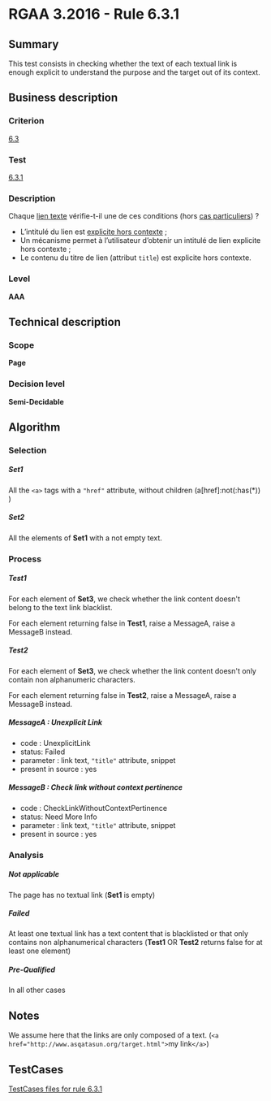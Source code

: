 # RGAA 3.2016 - Rule 6.3.1

## Summary
This test consists in checking whether the text of each textual link is enough explicit to understand the purpose and the target out of its context.

## Business description

### Criterion
[6.3](http://references.modernisation.gouv.fr/rgaa-accessibilite/criteres.html#crit-6-3)

### Test
[6.3.1](http://references.modernisation.gouv.fr/rgaa-accessibilite/criteres.html#test-6-3-1)

### Description
<div lang="fr">Chaque <a href="http://references.modernisation.gouv.fr/rgaa-accessibilite/glossaire.html#lien-texte">lien texte</a> v&#xE9;rifie-t-il une de ces conditions (hors <a href="http://references.modernisation.gouv.fr/rgaa-accessibilite/cas-particuliers.html#cp-6-1,6-3" title="Cas particuliers pour le crit&#xE8;re 6.3">cas particuliers</a>)&nbsp;? <ul><li>L&#x2019;intitul&#xE9; du lien est <a href="http://references.modernisation.gouv.fr/rgaa-accessibilite/glossaire.html#lien-explicite-hors-contexte">explicite hors contexte</a>&nbsp;;</li> <li>Un m&#xE9;canisme permet &#xE0; l&#x2019;utilisateur d&#x2019;obtenir un intitul&#xE9; de lien explicite hors contexte&nbsp;;</li> <li>Le contenu du titre de lien (attribut <code lang="en">title</code>) est explicite hors contexte.</li> </ul></div>

### Level
**AAA**

## Technical description

### Scope
**Page**

### Decision level
**Semi-Decidable**

## Algorithm

### Selection

##### Set1

All the `<a>` tags with a `"href"` attribute, without children (a[href]:not(:has(*)) )

##### Set2

All the elements of **Set1** with a not empty text.

### Process

##### Test1

For each element of **Set3**, we check whether the link content doesn't belong to the text link blacklist.

For each element returning false in **Test1**, raise a MessageA, raise a MessageB instead.

##### Test2

For each element of **Set3**, we check whether the link content doesn't only contain non alphanumeric characters.

For each element returning false in **Test2**, raise a MessageA, raise a MessageB instead.

##### MessageA : Unexplicit Link

-   code : UnexplicitLink
-   status: Failed
-   parameter : link text, `"title"` attribute, snippet
-   present in source : yes

##### MessageB : Check link without context pertinence

-   code : CheckLinkWithoutContextPertinence
-   status: Need More Info
-   parameter : link text, `"title"` attribute, snippet
-   present in source : yes

### Analysis

##### Not applicable

The page has no textual link (**Set1** is empty)

##### Failed

At least one textual link has a text content that is blacklisted or that only contains non alphanumerical characters (**Test1** OR **Test2** returns false for at least one element)

##### Pre-Qualified

In all other cases

## Notes

We assume here that the links are only composed of a text. (`<a href="http://www.asqatasun.org/target.html">`my link`</a>`)



##  TestCases

[TestCases files for rule 6.3.1](https://github.com/Asqatasun/Asqatasun/tree/develop/rules/rules-rgaa3.2016/src/test/resources/testcases/rgaa32016/Rgaa32016Rule060301/)


